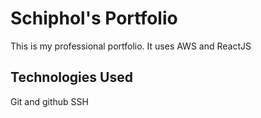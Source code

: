 # Schiphol's Portfolio
This is my professional portfolio. It uses AWS and ReactJS

## Technologies Used

Git and github
SSH
